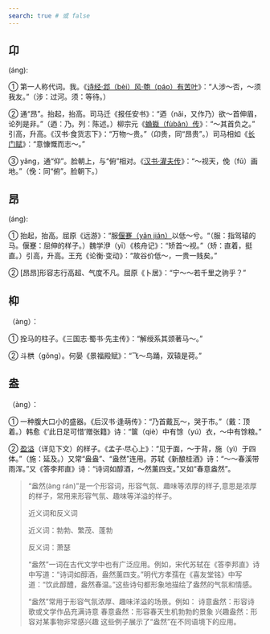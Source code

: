 ```yaml
---
search: true # 或 false
---
```


## 卬

(áng):

➀ 第一人称代词。我。《[诗经·邶（bèi）风·匏（páo）有苦叶](https://baike.baidu.com/item/%E9%82%B6%E9%A3%8E%C2%B7%E5%8C%8F%E6%9C%89%E8%8B%A6%E5%8F%B6/19672766?fr=ge_ala)》：“人涉～否，～须我友。”（涉：过河。须：等待。）

➁ 通“昂”。抬起，抬高。司马迁《报任安书》：“迺（nǎi，又作乃）欲～首伸眉，论列是非。”（迺：乃。列：陈述。）柳宗元《[蝜蝂（fùbǎn）传](https://baike.baidu.com/item/%E8%9D%9C%E8%9D%82%E4%BC%A0/1850798?fr=ge_ala)》：“～其首负之。” 引高，升高。《汉书·食货志下》：“万物～贵。”（卬贵，同“昂贵”。）司马相如《[长门赋](https://baike.baidu.com/item/%E9%95%BF%E9%97%A8%E8%B5%8B/3075468?fr=ge_ala)》：“意慷慨而志～。”

➂ yǎng，通“仰”。脸朝上，与“俯”相对。《[汉书·灌夫传](https://baike.baidu.com/item/%E6%B1%89%E4%B9%A6/363840?fr=ge_ala)》：“～视天，俛（fǔ）画地。”（俛：同“俯”。脸朝下。）

## 昂

(áng):

➀ 抬起，抬高。屈原《远游》：“服[偃蹇（yǎn jiǎn）](./ai.md#薆)以低～兮。“（服：指驾辕的马。偃蹇：屈伸的样子。）魏学洢（yī）《核舟记》：“矫首～视。”（矫：直着，挺直。）引高，升高。王充《论衡·变动》：“故谷价低～，一贵一贱矣。” 

➁ [昂昂]形容志行高超、气度不凡。屈原《卜居》：“宁～～若千里之驹乎？”

## 枊

（àng）：

➀ 拴马的柱子。《三国志·蜀书·先主传》：“解绶系其颈著马～。”

➁ 斗栱（gǒng）。何晏《景福殿赋》：“飞～鸟踊，双辕是荷。”

## 盎

（àng）：

➀ 一种腹大口小的盛器。《后汉书·逢萌传》：“乃首戴瓦～，哭于市。”（戴：顶着。）韩愈《‘此日足可惜’赠张籍》诗：“箧（qiè）中有馀（yú）衣，～中有馀粮。”

➁ [盈溢](#形容词-盎然)（详见下文）的样子。《孟子·尽心上》：“见于面，～于背，施（yì）于四体。”（施：延及。）又常“盎盎”、“盎然”连用。苏轼《新酿桂酒》诗：“～～春溪带雨浑。”又《答李邦直》诗：“诗词如醇酒，～然薰四支。”又如“春意盎然”。

> ‌<span id="形容词-盎然">“盎然(àng rán)”</span>是一个形容词，形容气氛、趣味等浓厚的样子‌,意思是浓厚的样子，常用来形容气氛、趣味等洋溢的样子‌。
>
> 近义词和反义词
>
> ‌近义词‌：勃勃、繁茂、蓬勃‌
>
> ‌反义词‌：萧瑟‌
>
> “盎然”一词在古代文学中也有广泛应用。例如，宋代苏轼在《答李邦直》诗中写道：“诗词如醇酒，盎然薰四支。”明代方孝孺在《喜友堂铭》中写道：“饮此醇醴，盎然春温。”这些诗句都形象地描绘了盎然的气氛和情感‌。
>
> “盎然”常用于形容气氛浓厚、趣味洋溢的场景。例如：
> ‌诗意盎然‌：形容诗歌或文学作品充满诗意‌
> ‌春意盎然‌：形容春天生机勃勃的景象‌
> ‌兴趣盎然‌：形容对某事物非常感兴趣‌
> 这些例子展示了“盎然”在不同语境下的应用。